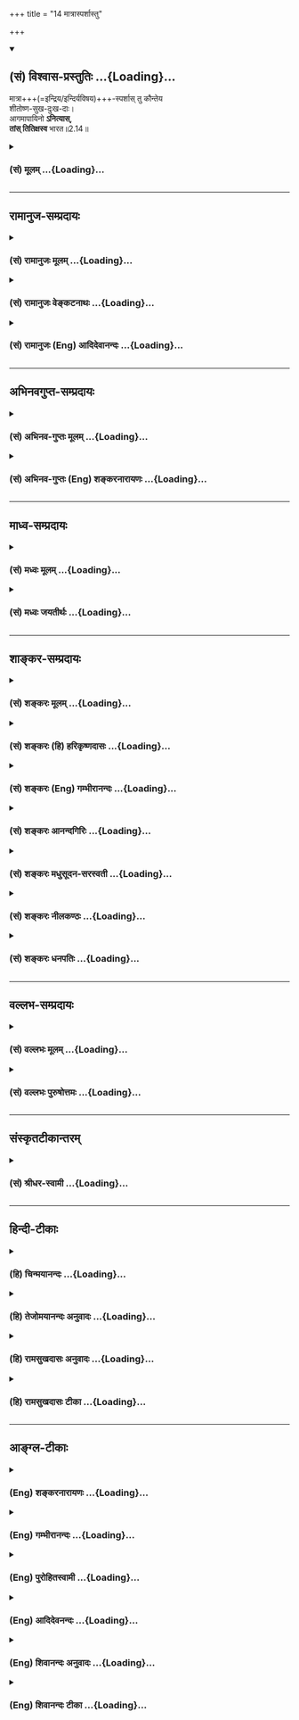 +++
title = "14 मात्रास्पर्शास्तु"

+++
<div class="js_include" newlevelforh1="2" title="(सं) विश्वास-प्रस्तुतिः" unfilled url="/mahAbhAratam/shlokashaH/06-bhIShma-parva/03-bhagavad-gItA-parva/saMskRtam/vishvAsa-prastutiH/02_sAnkhya-yogaH_sarva-/14_mAtrAsparshAstu.md">
<details open><summary><h2>(सं) विश्वास-प्रस्तुतिः ...{Loading}...</h2></summary>

मात्रा+++(=इन्द्रिय‌/इन्दिर्यविषय)+++-स्पर्शास् तु कौन्तेय  
शीतोष्ण-सुख-दुःख-दाः।  
आगमापायिनो **ऽनित्यास्**,  
**तांस् तितिक्षस्व** भारत॥2.14॥
</details>
</div>
<div class="js_include collapsed" newlevelforh1="3" title="(सं) मूलम्" unfilled url="/mahAbhAratam/shlokashaH/06-bhIShma-parva/03-bhagavad-gItA-parva/saMskRtam/mUlam/02_sAnkhya-yogaH_sarva-/14_mAtrAsparshAstu.md">
<details><summary><h3>(सं) मूलम् ...{Loading}...</h3></summary>

मात्रास्पर्शास्तु कौन्तेय शीतोष्णसुखदुःखदाः।  
आगमापायिनोऽनित्यास्तांस्तितिक्षस्व भारत।।2.14।।
</details>
</div>


_________________
## रामानुज-सम्प्रदायः
<div class="js_include collapsed" newlevelforh1="3" title="(सं) रामानुजः मूलम्" unfilled url="/mahAbhAratam/shlokashaH/06-bhIShma-parva/03-bhagavad-gItA-parva/saMskRtam/rAmAnujaH/mUlam/02_sAnkhya-yogaH_sarva-/14_mAtrAsparshAstu.md">
<details><summary><h3>(सं) रामानुजः मूलम् ...{Loading}...</h3></summary>

।।2.14।। शब्द-स्पर्श-रूप-रस-गन्धाः साश्रयाः तन्-मात्रा-कार्यत्वात् **मात्रा** इति उच्यन्ते। 

श्रोत्रादिभिः तेषां **स्पर्शाः** **शीतोष्ण**-मृदु-परुषादि-रूप--सुख-दुःख-दा भवन्ति। शीतोष्णशब्दः प्रदर्शनार्थः
**तान्** धैर्येण यावद्युद्धादिशास्त्रीयकर्मसमाप्ति **तितिक्षस्व।**
ते च **आगमापायि**त्वाद् धैर्यवतां क्षन्तुं योग्याः। **अनित्याः** च
एते बन्ध-हेतु-भूत-कर्म-नाशे सति **आगमापायित्वेन** अपि निवर्तन्ते इत्यर्थः।  
  

</details>
</div>
<div class="js_include collapsed" newlevelforh1="3" title="(सं) रामानुजः वेङ्कटनाथः" unfilled url="/mahAbhAratam/shlokashaH/06-bhIShma-parva/03-bhagavad-gItA-parva/saMskRtam/rAmAnujaH/venkaTanAthaH/02_sAnkhya-yogaH_sarva-/14_mAtrAsparshAstu.md">
<details><summary><h3>(सं) रामानुजः वेङ्कटनाथः ...{Loading}...</h3></summary>

  
  
।।2.14।। आत्मनित्यत्वप्रकरणपर्यवसाने
वक्तव्योऽप्ययमर्थस्तात्पर्यातिशयात्सहसोच्यत इत्याह इममर्थमनन्तरमिति।
आभिर्मीयन्ते शब्दादय इति श्रोत्रादीनीन्द्रियाणि मात्रा
इतिशङ्कराद्युक्ताप्रसिद्धयोजनाव्युदासाय मात्राशब्दार्थमाह
शब्देति। साश्रया इति। गुणविशिष्टद्रव्यस्य हि तन्मात्राकार्यत्वमिति
भावः। तन्मात्राकार्यत्वादिति। तन्मात्राणां मात्राशब्दवाच्यत्वे
तावन्नास्ति विवादः। शब्दमात्रा स्पर्शमात्रा इत्यादिप्रयोगाश्च सन्ति।
ततश्च तत्कार्यद्रव्यस्यापि तदेकद्रव्यत्वात्तच्छब्दगोचरत्वमुपपन्नमिति
भावः। कर्मव्युत्पत्तेरपि भावव्युत्पत्तेः प्रसिद्धिप्रकर्षं
विषयसम्बन्धस्यैव च साक्षात्सुखादिहेतुत्वं मत्वा स्पर्शस्य
प्रतिसम्बन्ध्यन्तरं निर्दिशन् समासार्थमप्याह श्रोत्रादिभिस्तेषां स्पर्शा
इति। शीतोष्णशब्दयोरुपलक्षणत्वं समासार्थं चाह शीतोष्णमृदुपरुषादिरूपेति।
एवं हेतुफलभावं विहाय शीतोष्णदाः सुखदुःखदाश्चेति योजनायां
पृथग्व्यपदेशवैयर्थ्यमिति भावः। सङ्ग्रामे
शीतोष्णयोरप्रसक्तत्वात्किमर्थमिदमुच्यत इत्यत्राह शीतोष्णशब्दः
प्रदर्शनार्थ इति। शस्त्रपातादेरिति शेषः। शीतोष्णादिकं तु तेषु तेषु
वर्णाश्रमधर्मेषु यथासम्भवं ग्राह्यम्। धीरम् इति वक्ष्यमाणम् 2।15धीरस्तत्र
2।13 इति पूर्वोक्तं चाकृष्याह तान् धैर्येणेति। यद्वाऽत्रैवकौन्तेय भारत
शब्दाभ्यां क्षत्ति्रयायामुत्पन्नस्य विशिष्टक्षत्ति्रयसान्तानिकस्य ते
धैर्यमेवोचितमिति सूचितम्। यथा तपश्चर्यायां यागादौ च
वातातपक्षुत्पिपासापश्वालम्भादयो यावत्तत्कर्मसमाप्ति क्षन्तव्याः
तथाऽत्रापि शस्त्रपातशत्रुवधादयः।
तस्मादवर्जनीयेन्द्रियार्थस्पर्शनिमित्तदुःखानां शोकेन
दुष्परिहरत्वान्निरर्थके शोके तितिक्षैव युक्तेति भावः। अत्र सुखांशस्य
क्षमा नाम उपेक्षया अनुत्सेकः। तत्रापि हेतुरागमापायित्वमेव।
अनित्यशब्दस्यापौनरुक्त्यायाह बन्धेति। अनित्यशब्दोऽत्र
प्रवाहनित्यतानिषेधकः। नित्याः इति पदच्छेदेन नित्यानुबन्धितया
तितिक्षितव्यत्वद्योतने तु मन्दम्। मुक्तौ तदभावाच्च प्रवाहतोऽपि नित्यत्वं
नास्तीति भावः।  
  
  
  

</details>
</div>
<div class="js_include collapsed" newlevelforh1="3" title="(सं) रामानुजः (Eng) आदिदेवानन्दः" unfilled url="/mahAbhAratam/shlokashaH/06-bhIShma-parva/03-bhagavad-gItA-parva/saMskRtam/rAmAnujaH/english/AdidevAnandaH/02_sAnkhya-yogaH_sarva-/14_mAtrAsparshAstu.md">
<details><summary><h3>(सं) रामानुजः (Eng) आदिदेवानन्दः ...{Loading}...</h3></summary>

2.14 As sound, touch, form, taste and smell with their bases, are the effects of subtle elements (Tanmatras), they are called Matras. The contact with these through the ear and other senses gives rise to feelings of pleasure and pain, in the form of heat and cold, softness and hardness. The words 'cold and heat' illustrate other sensations too.
Endure these with courage till you have discharged your duties as prescribed by the scriptures. The brave must endure them patiently, as they 'come and go'. They are transient. When the Karmas, which cause bondage, are destroyed, this 'coming and going' will end. The Lord now explains the purpose of this endurance:

</details>
</div>


_________________
## अभिनवगुप्त-सम्प्रदायः
<div class="js_include collapsed" newlevelforh1="3" title="(सं) अभिनव-गुप्तः मूलम्" unfilled url="/mahAbhAratam/shlokashaH/06-bhIShma-parva/03-bhagavad-gItA-parva/saMskRtam/abhinava-guptaH/mUlam/02_sAnkhya-yogaH_sarva-/14_mAtrAsparshAstu.md">
<details><summary><h3>(सं) अभिनव-गुप्तः मूलम् ...{Loading}...</h3></summary>

।।2.15।। मात्रेति। अधीरास्तु मात्राशब्दवाच्यैरर्थैर्ये +++(S वाच्यैरर्था ये)+++
कृताः स्पर्शा इन्द्रियद्वारेणात्मनः +++(K णात्मना)+++ सम्बन्धाः तत्कृता याः
शीतोष्णसुखदुःखाद्यवस्था अनित्याः तास्वपि शोचन्ति न त्वेवं धीरा इत्याह।
अथवा मात्राभिरिन्द्रियैरेषां स्पर्शा न तु साक्षात् परमात्मना +++(N
परमात्मनः)+++। आगमः उत्पत्तिः अपायः विनाशः एतद्युक्तांस्तितिक्षस्व (
एतद्युक्तम्) सहस्व।  

</details>
</div>
<div class="js_include collapsed" newlevelforh1="3" title="(सं) अभिनव-गुप्तः (Eng) शङ्करनारायणः" unfilled url="/mahAbhAratam/shlokashaH/06-bhIShma-parva/03-bhagavad-gItA-parva/saMskRtam/abhinava-guptaH/english/shankaranArAyaNaH/02_sAnkhya-yogaH_sarva-/14_mAtrAsparshAstu.md">
<details><summary><h3>(सं) अभिनव-गुप्तः (Eng) शङ्करनारायणः ...{Loading}...</h3></summary>

2.14 Matra etc. But the unwise lament even over those passing situations
of cold and heat, pleasure and pain that are created by those touches
i.e., the contacts of the sense-objects-referable with the term matra -
with the Soul through the door of the sense-organs; but the wise do not
do so. Thus says \[the Lord\]. Or, the passage may be interpreted as :
The touches (contacts) of these objects are with the matras, i.e., with
the sense-organs, and not directly with the Supreme Self, Coming :
birth. Going : destruction, Those situations that have these two you
must forbear i.e., put up with.

</details>
</div>


_________________
## माध्व-सम्प्रदायः
<div class="js_include collapsed" newlevelforh1="3" title="(सं) मध्वः मूलम्" unfilled url="/mahAbhAratam/shlokashaH/06-bhIShma-parva/03-bhagavad-gItA-parva/saMskRtam/madhvaH/mUlam/02_sAnkhya-yogaH_sarva-/14_mAtrAsparshAstu.md">
<details><summary><h3>(सं) मध्वः मूलम् ...{Loading}...</h3></summary>

।।2.14।। तथापि तद्दर्शनाभाविदना शोक इति चेत् न इत्याह मात्रास्पर्शा इति।
मीयन्त इति मात्रा विषयाः तेषां स्पर्शाः सम्बन्धाः त एव
शीतोष्णसुखदुःखदाः। देहे शीतोष्णादिसम्बन्धाद्धि शीतोष्णाद्यनुभव आत्मनः।
ततश्च सुखदुःखे।  
न ह्यात्मनः स्वतो दुःखादिः सम्भवति। कुतः आगमापायित्वात्। यद्यात्मनः
स्वतः स्युः सुप्तावपि स्युः। अतो यतो ते मात्रास्पर्शा जाग्रदादावेव सन्ति
नान्यदेति तदन्वव्यतिरेकित्वात्तन्निमित्ता एव नात्मनः स्वतः। आत्मनश्च
तैर्विषयविषयीभावादन्यः सम्बन्धो नास्ति।  
न चागमापायित्वेऽपि प्रवाहरूपेणाऽपि नित्यत्वमस्ति
सुप्तिप्रलयादावभावादित्याह अनित्या इति। अत आत्मनो देहाद्यात्प्रभ्रम एव
दुःखकारणम्। अतस्तद्विमुक्तस्य बन्धुमरणादौ दुःखं न भवति। अतोऽभिमानं
परित्यज्य तान् शीतोष्णादींस्तितिक्षस्व।  

</details>
</div>
<div class="js_include collapsed" newlevelforh1="3" title="(सं) मध्वः जयतीर्थः" unfilled url="/mahAbhAratam/shlokashaH/06-bhIShma-parva/03-bhagavad-gItA-parva/saMskRtam/madhvaH/jayatIrthaH/02_sAnkhya-yogaH_sarva-/14_mAtrAsparshAstu.md">
<details><summary><h3>(सं) मध्वः जयतीर्थः ...{Loading}...</h3></summary>

।।2.14।। प्रकारान्तरेण शोकं शङ्कते **तथापी**ति। यद्यपि बान्धवादीनां
हानिर्भविष्यतीति धिया न शोको युक्तः उक्तविधयात्महानेरभावात्। देहहानावपि
प्रतिनिधिलाभात्। तथापि तन्मरणे ममैव सुखहानिदुःखावाप्तिश्च भविष्यतीति
धिया मे शोकः समुत्पतितः। कथम् **तद्दर्शनाभावा**दिना। तदिति
बान्धवादिपरामर्शः। आदिपदेन विकृततद्दर्शनं च गृह्यते। प्रेमास्पदानां हि
दर्शनस्पर्शनालापादिकं सुखहेतुः। तेषु मृतेषु तद्दर्शनाद्यभावात्सुखहानिः।
तथा तेषां छेदभेदादिदर्शनेन दुःखावाप्तिश्चेति एतन्निषेधपूर्वकं
श्लोकमवतारयति **नेति**। मीयन्ते विषया यैरिति मात्रा इन्द्रियाणि इति
व्याख्यानमसत्। पुराणादौ मात्राशब्दस्य विषये रूढत्वादित्याशयवान्
व्याचष्टे **मीयन्त** इति। ननु गन्धरसरूपस्पर्शशब्दा विषयाः। अतो
भिन्नपदत्वे द्वन्द्वे वा स्पर्शानां विषयान्तर्गतानां
पुनरुक्तिर्व्यर्थेत्यत आह **तेषा**मिति विषयाणाम्। तथाप्यनुपपत्तिः।
विषयाणां स्पर्शाभावांदित्यत आह **सम्बन्धा** इति। एवं तर्हि किं
षष्ठीसमासपरिग्रहणेन भिन्नपदत्त्वादावपि दोषाभावादित्यतो वाक्यं योजयति
**त एवे**ति। तुशब्दार्थ एवेति। नहि विषयाणां सम्बन्धानां च
पृथगेतत्कार्यं सम्भवतीति भावः। ननु शीतोष्णशब्दौ विषयविशेषवचनौ तत्कथं
विषयसम्बन्धा विषयविशेषं दद्युः कथं च साक्षात्सुखदुःखे कश्च प्रतिसम्बन्धी
कस्मै ददतीत्यत आह **देहे** इति। देहशब्देनात्रेन्द्रियाणि लक्ष्यन्ते।
अनेन शीतोष्णशब्दौ सकलविषयोपलक्षकौ। विषयोक्त्या च तत्साक्षात्कारो
लक्ष्यते इति लक्षितलक्षणेयम्। अनुभवद्वारैव सुखदुःखादानम्। प्रतिसम्बन्धी
देहः। दानं च आत्मन इत्युक्तं भवति। एतेन लौकिकी प्रतीतिरर्जुनेन
शङ्किताऽनूद्यते। तत्तद्विषयाणां तैस्तैरिन्द्रियैर्ये ये
सन्निकर्षास्तैस्तस्तत्तद्विषयसाक्षात्कारा भवन्ति
तत्रेष्टविषयसाक्षात्कारात्सुखं भवति अनिष्टविषयसाक्षात्कारात् दुःखं
भवतीति।  
भवेदेवं ततः किं प्रकृतशङ्काया इत्यतस्तुशब्दात्परया काक्वा सिद्धमर्थमाह
**न ही**ति। **स्वत** इति। विषयेन्द्रियेनन्निकर्षमात्रेण।
**दुःखादि**रिति विषयसाक्षात्कारः सुखदुःखे च। अनेन मात्रास्पर्शा एव
केवलाः किं शीतोष्णसुखदुःखदाः नहि किन्नामाभिमानसहिताः इत्युक्तं भवति।
अभिमानो नामात्र विषयेषु शोभनत्वाध्यासनिमित्तस्नेहः।
अरित्वादिभ्रमनिमित्तो द्वेषश्च शरीरेन्द्रियान्तःकरणेषु
ममतातिशयहेतुकोऽविवेक इत्यादि। विषयेन्द्रियसन्निकर्षा एव ज्ञानस्य
सुखदुःखयोश्च कारणं कुतो न स्युः येनाभिमानोऽधिकः कारणसामग्र्यां निवेश्यत
इति शङ्कापूर्वकमुत्तरपादं व्याचष्टे **कुत** इति। ननु कथमिदं लभ्यते यत
इत्यध्याहारादिति ब्रूमः प्रयोजनान्तराभावाद्धेत्वर्थगर्भत्वेन वा। सविशेषणे
हि विधिनिषेधौ विशेषणमुपसङ्क्रामतः इति न्यायात्।
शीतोष्णसुखदुःखदत्वविशिष्टानां मात्रास्पर्शानामिदं विशेषणं
भवच्छीतोष्णसुखदुःखदत्वमुपसङ्क्रामति। मात्रास्पर्शानां
शीतोष्णसुखदुःखदत्वं यत्तस्यागमापायित्वादित्यर्थः। अनेन
कथमुक्तशङ्कापरिहार इत्यतोऽतिप्रसङ्गमुखेन व्याचष्टे **यदी**ति।
मात्रास्पर्शा यदि स्वतः स्वयमेवाभिमानमनपेक्ष्यात्मनः शीतोष्णसुखदुःखदाः
स्युः तर्हि **सुप्तावपि स्युः**। नहि कारणसामग्री कार्यं
व्यभिचरतीत्यर्थः। नच वाच्यं सुप्तौ विषयेन्द्रियसम्बन्धा एव न सन्तीति
स्पर्शत्वगिन्द्रियसम्बन्धस्यावर्जनीयत्वात्। अतएव शीतोष्णग्रहणं कृतम्।
एतेनेन्द्रियमनस्सन्निकर्षाभावोऽपि प्रत्युक्तः। न चात्मनः सन्निकर्षाभावः
मनसः कदाप्यात्मवियोगाभावस्य वक्ष्यमाणत्वात्। अतिप्रसङ्गस्य विपर्यये
पर्यवसानं वदन्साक्षादर्थं दर्शयति  **अत**  
  
इति। अतो **मात्रास्पर्शा** नात्मनः स्वतः स्वयमेव केवलाः
शीतोष्णसुखदुःखदा भवन्तीति सम्बन्धः। **अत** इत्युक्तस्य विवरणं
**यतस्तन्निमित्ता** एवेति। तदित्यभिमानपरामर्शः। तेन निमित्तेन सहिता एव
शीतोष्णसुखदुःखदा यत इत्यर्थः। तत्कुत इत्यत उक्तं **मात्रे**ति।
मात्रास्पर्शा जाग्रत्स्वप्नयोरभिमानवतोरेव ते तथाविधाः शीतोष्णसुखदुःखदाः
सन्तः सम्भवन्ति। नान्यदा अभिमानरहिते सुप्त्यादाविति मात्रास्पर्शानां
शीतोष्णसुखदुःखदत्वस्याभिमानान्वयव्यतिरेकानुविधायित्वादित्यर्थः। न
चाभिमानहीनेऽपि ज्ञानोत्पत्तिस्तृणादौ दृश्यते सत्यं
सुखदुःखहेतुभूतज्ञानमत्राधिकृतमित्यदोष इति। इतश्चाभिमान एवात्मन उपप्लव
इत्याह **आत्मनश्चे**ति। अत्र तैरिति ज्ञानसुखदुःखपरामर्शः। आत्मनो
ज्ञानादिभिः सम्बन्धो नास्ति तेषां मनोवृत्तित्वात्। तथा चान्यगतधर्माः
कथमन्यस्य विक्रियाहेतवो विनाभिमानात्। प्रसिद्धं च स्वाभिमतगृहदाहो
देवदत्तं दुःखीकरोतीति। ज्ञानादिभिरात्मनः सम्बन्धाभावे कथमुक्तं
शीतोष्णाद्यनुभव आत्मन इत्यादीत्यत उक्तम् **विषये**ति। मनोवृत्तिरूपाणि
ज्ञानादीनि विषयभूतानि। आत्मा च विषयी साक्षिचैतन्यस्य तद्विषयत्वात्।
एतमेव सम्बन्धमभिप्रेत्यात्मनो ज्ञानमित्यादिव्यवहारः। उपलक्षणं चैतत्।
ईश्वराधीनं स्वामित्वमपि ग्राह्यं तादात्म्यसमवायिनिरासे तात्पर्यात्।  
नन्वभिमानसहितानामेव मात्रास्पर्शानां ज्ञानादिहेतुत्वं न
केवलानामित्युपपादितमेतत् ततो नित्या इति व्यर्थमिति चेत् न
आगमापायित्वस्यैवानेन व्याख्यानात् व्याख्यानेऽपि किं प्रयोजनमित्यत आह
**नचे**ति। आगमापायिशब्दो द्वयोः प्रयुज्यते यत्प्रवाहरूपेण नित्यं
व्यक्तिरूपेणानित्यं यथा गङ्गोदकं तदेकमागमापायीत्युच्यते। यस्य तु
प्रवाहोऽपि छिद्यते यथा किंशुककुसुमानां तदपरमिति।
तत्रागमापायिशब्दादुभयप्रतीतौ आगमापायित्वेऽप्यागमापायिशब्दार्थोऽपि
यत्प्रवाहरूपेण नित्यत्वं तदत्र विवक्षितं **नास्ति** न भवति।
मात्रास्पर्शानां शीतोष्णसुखदुःखदत्वे सम्भवात् प्रकृतानुपयोगाच्च। किन्तु
द्वितीयमेव सुप्त्यादावभावेन सम्भवादुक्तरीत्या प्रकृतोपयोगाच्च
इत्येतदनित्या इत्यनेनाह भगवानित्यर्थः। प्रलयो मूर्छा।
आदिपदेनासम्प्रज्ञातसमाधेर्ग्रहणम्। नन्वनित्यपदमनेकार्थमेव सत्यम् तथापि
पुनः प्रयत्नाद्यालोचनादेतत्सिद्धिः। एतदपि विशेषणोपसङ्क्रान्तं विशेषणम्।
आगामिव्याख्यानमपेक्ष्य भाष्यकृताऽयमर्थः प्रागुपन्यस्त इति ज्ञेयम्।
उक्तमर्थं पिण्डीकृत्योपसंहरति **अत** इति। उक्तप्रकारेण देहादावात्मनो
ममैत इत्यादिभ्रम एव भ्रमसहिता एव मात्रास्पर्शा इत्यर्थः। ततः
किमित्यतश्चतुर्थपदं व्याख्यातुमुपोद्धातमाह **अत** इति। तद्विसुक्तस्य
भ्रमविमुक्तस्य बन्धुमरणादिदुःखं यत्प्राक् शङ्कितं न हि
सामग्रीकार्यमेकदेशेन भवतीति भावः। ततः किमित्यतश्चतुर्थपादं व्याख्यातिं
**अत** इति। तितिक्षस्व विफलीकुर्विति भावः। ननु तानिति मात्रास्पर्शानां
परामर्शो युक्तः तत्कथं शीतोष्णादीनित्युक्तम् मैवम्। शीतोष्णहेतूनां
मात्रास्पर्शानामेव तच्छब्देनोपलक्षणात्।  

</details>
</div>


_________________
## शाङ्कर-सम्प्रदायः
<div class="js_include collapsed" newlevelforh1="3" title="(सं) शङ्करः मूलम्" unfilled url="/mahAbhAratam/shlokashaH/06-bhIShma-parva/03-bhagavad-gItA-parva/saMskRtam/shankaraH/mUlam/02_sAnkhya-yogaH_sarva-/14_mAtrAsparshAstu.md">
<details><summary><h3>(सं) शङ्करः मूलम् ...{Loading}...</h3></summary>

।।2.14।।  
  
**मात्रा** आभिः मीयन्ते शब्दादय इति श्रोत्रादीनि इन्द्रियाणि।
मात्राणां **स्पर्शाः** शब्दादिभिः संयोगाः। ते **शीतोष्णसुखदुःखदाः**
शीतम् उष्णं सुखं दुःखं च प्रयच्छन्तीति। अथवा स्पृश्यन्त इति स्पर्शाः
विषयाः शब्दादयः। मात्राश्च स्पर्शाश्च शीतोष्णसुखदुःखदाः। शीतं कदाचित्
सुखं कदाचित् दुःखम्। तथा उष्णमपि अनियतस्वरूपम्। सुखदुःखे पुनः नियतरूपे
यतो न व्यभिचरतः। अतः ताभ्यां पृथक् शीतोष्णयोः ग्रहणम्। यस्मात् ते
मात्रास्पर्शादयः **आगमापायिनः** आगमापायशीलाः तस्मात् **अनित्याः**।
अतः **तान्** शीतोष्णादीन् तितिक्षस्व प्रसहस्व। तेषु हर्षं विषादं वा मा
कार्षीः इत्यर्थः।।  
शीतोष्णादीन् सहतः किं स्यादिति श्रृणु  
  

</details>
</div>
<div class="js_include collapsed" newlevelforh1="3" title="(सं) शङ्करः (हि) हरिकृष्णदासः" unfilled url="/mahAbhAratam/shlokashaH/06-bhIShma-parva/03-bhagavad-gItA-parva/saMskRtam/shankaraH/hindI/harikRShNadAsaH/02_sAnkhya-yogaH_sarva-/14_mAtrAsparshAstu.md">
<details><summary><h3>(सं) शङ्करः (हि) हरिकृष्णदासः ...{Loading}...</h3></summary>

।।2.14।। यद्यपि आत्मा नित्य है ऐसे जाननेवाले ज्ञानीको आत्मविनाशनिमित्तक
मोह होना तो सम्भव नहीं तथापि शीतउष्ण और सुखदुःखप्राप्तिजनित लौकिक मोह
तथा सुखवियोगजनित और दुःखसंयोगजनित शोक भी होता हुआ देखा जाता है ऐसे
अर्जुनके वचनोंकी आशंका करके भगवान् कहते हैं  
  
मात्रा अर्थात् शब्दादि विषयोंको जिनसे जाना जाय ऐसी श्रोत्रादि इन्द्रियाँ
और इन्द्रियोंके स्पर्श अर्थात् शब्दादि विषयोंके साथ उनके संयोग वे सब
शीतउष्ण और सुखदुःख देने वाले हैं अर्थात् शीतउष्ण और सुखदुःख देते हैं।  
अथवा जिनका स्पर्श किया जाता है वे स्पर्श अर्थात् शब्दादि विषय ( इस
व्युत्पत्तिके अनुसार यह अर्थ होगा कि ) मात्रा और स्पर्श यानी श्रोत्रादि
इन्द्रियाँ और शब्दादि विषय ( ये सब ) शीतउष्ण और सुखदुःख देनेवाले हैं।  
शीत कभी सुखरूप होता है कभी दुःखरूप इसी तरह उष्ण भी अनिश्चितरूप है परंतु
सुख और दुःख निश्चितरूप हैं क्योंकि उनमें व्यभिचार ( फेरफार ) नहीं होता।
इसलिये सुखदुःखसे अलग शीत और उष्णका ग्रहण किया गया है।  
जिससे कि वे मात्रास्पर्शादि ( इन्द्रियाँ उनके विषय और उनके संयोग )
उत्पत्तिविनाशशील हैं इससे अनित्य हैं अतः उन शीतोष्णादिको तू सहन कर
अर्थात् उनमें हर्ष और विषाद मत कर।  

</details>
</div>
<div class="js_include collapsed" newlevelforh1="3" title="(सं) शङ्करः (Eng) गम्भीरानन्दः" unfilled url="/mahAbhAratam/shlokashaH/06-bhIShma-parva/03-bhagavad-gItA-parva/saMskRtam/shankaraH/english/gambhIrAnandaH/02_sAnkhya-yogaH_sarva-/14_mAtrAsparshAstu.md">
<details><summary><h3>(सं) शङ्करः (Eng) गम्भीरानन्दः ...{Loading}...</h3></summary>

2.14 'In the case of a man who knows that the Self is eternal, although
there is no possibility of delusion concerning the destruction of the
Self, still delusion, as of ordinary people, caused by the experience of
cold, heat, happiness and sorrow is noticed in him. Delusion arises from
being deprived of happiness, and sorrow arises from contact with pain
etc.' apprehending this kind of a talk from Arjuna, the Lord said, 'But
the contacts of the organs,' etc. Matra-sparsah, the contacts of the
organs with objects; are sita-usna-sukha-duhkha-dah, producers of cold,
heat, happiness and sorrow. Matrah means those by which are marked off
(measured up) sounds etc., i.e. the organs of hearing etc. The sparsah,
contacts, of the organs with sound etc. are matra-sparsah. Or, sparsah
means those which are contacted, i.e. objects, viz sound etc.
Matra-sparsah, the organs and objects, are the producers of cold, heat,
happiness and sorrow. Cold sometimes produces pleasure, and sometimes
pain. Similarly the nature of heat, too, is unpredictable. On the other
hand, happiness and sorrow have definite natures since they do not
change. Hence they are mentioned separately from cold and heat. Since
they, the organs, the contacts, etc., agamapayinah, have a beginning and
an end, are by nature subject to origination and destruction; therefore,
they are anityah, transient. Hence, titiksasva, bear; tan, them cold,
heart, etc., i.e. do not be happy or sorry with regard to them.

</details>
</div>
<div class="js_include collapsed" newlevelforh1="3" title="(सं) शङ्करः आनन्दगिरिः" unfilled url="/mahAbhAratam/shlokashaH/06-bhIShma-parva/03-bhagavad-gItA-parva/saMskRtam/shankaraH/AnandagiriH/02_sAnkhya-yogaH_sarva-/14_mAtrAsparshAstu.md">
<details><summary><h3>(सं) शङ्करः आनन्दगिरिः ...{Loading}...</h3></summary>

।।2.14।। आत्मनः श्रुत्यादिप्रमिते नित्यत्वे
तदुत्पत्तिविनाशप्रयुक्तशोकमोहाभावेऽपि प्रकारान्तरेण शोकमोहौ
स्यातामित्याशङ्कामनूद्योत्तरत्वेन श्लोकमवतारयति **यद्यपीत्यादिना।**
शीतोष्णयोस्ताभ्यां सुखदुःखयोश्च  
  
प्राप्तिं निमित्तीकृत्य यो मोहादिर्दृश्यते तस्यान्वयव्यतिरेकाभ्यां
दृश्यमानत्वमाश्रित्य लौकिकविशेषणम्। अशोच्यानित्यत्र यो विद्याधिकारी
सूचितस्तस्यतितिक्षुः समाहितो भूत्वा इति श्रुतेस्तितिक्षुत्वं
विशेषणमिहोपदिश्यते। व्याख्येयं पदमुपादाय करणव्युत्पत्त्या
तस्येन्द्रियविषयत्वं दर्शयति **मात्रा इत्यादिना।** षष्ठीसमासं दर्शयन्
भावव्युत्पत्त्या स्पर्शशब्दार्थमाह **मात्राणामिति।**
तेषामर्थक्रियामादर्शयति **ते शीतेति।** संप्रति शब्दद्वयस्य
कर्मव्युत्पत्त्या शब्दादिविषयपरत्वमुपेत्य समासान्तरं दर्शयन् विषयाणां
कार्यं कथयति **अथवेति।** ननु शीतोष्णप्रदत्वे सुखदुःखप्रदत्वस्य
सिद्धत्वात्किमिति शीतोष्णयोः सुखदुःखाभ्यां पृथक्ग्रहणमिति तत्राह
**शीतमिति।** विषयेभ्यस्तु पृथक्कथनं तदन्तर्भूतयोरेव तयोः
सुखदुःखहेत्वोरानुकूल्यप्रातिकूल्ययोरुपलक्षणार्थम्। अध्यात्मं हि
शीतमुष्णं वा आनुकूल्यं प्रातिकूल्यं वा संपाद्य बाह्या विषयाः सुखादि
जनयन्ति। ननु विषयेन्द्रियसंयोगस्यात्मनि सदा
सत्त्वात्तत्प्रयुक्तशीतादेरपि तथात्वात्तन्निमित्तौ हर्षविषादौ
तस्मिन्नापन्नावित्याशङ्क्योत्तरार्धं व्याचष्टे **यस्मादित्यादिना।**
अत्र च कौन्तेय भारतेति संबोधनाभ्यामुभयकुलशुद्धस्यैव
विद्याधिकारित्वमित्येतदेव द्योत्यते।  

</details>
</div>
<div class="js_include collapsed" newlevelforh1="3" title="(सं) शङ्करः मधुसूदन-सरस्वती" unfilled url="/mahAbhAratam/shlokashaH/06-bhIShma-parva/03-bhagavad-gItA-parva/saMskRtam/shankaraH/madhusUdana-sarasvatI/02_sAnkhya-yogaH_sarva-/14_mAtrAsparshAstu.md">
<details><summary><h3>(सं) शङ्करः मधुसूदन-सरस्वती ...{Loading}...</h3></summary>

।।2.14।। नन्वात्मनो नित्यत्वे विभुत्वे च न विवदामः प्रतिदेहमेकत्वं तु न
सहामहे। तथाहि  
  
बुद्धिसुखदुःखेच्छाद्वेषप्रयत्नधर्माधर्मभावनाख्यनवविशेषगुणवन्तः प्रतिदेहं
भिन्नाः एवं नित्या विभवश्चात्मानः इति वैशेषिका मन्यन्ते। इममेवच पक्षं
तार्किकमीमांसकादयोऽपि प्रतिपन्नाः। साङ्ख्यास्तु विप्रतिपद्यमाना
अप्यात्मनो गुणवत्त्वे प्रतिदेहं भेदे न विप्रतिपद्यन्ते। अन्यथा
सुखदुःखादिसंकरप्रसङ्गात्। तथाच भीष्मादिभिन्नस्य मम नित्यत्वे विभुत्वेऽपि
सुखदुःखादियोगित्वाद्भीष्मादिबन्धुदेहविच्छेदे सुखवियोगो दुःखसंयोगश्च
स्यादिति कथं शोकमोहौ नानुचितावित्यर्जुनाभिप्रायमाशङ्क्य
लिङ्गशरीरविवेकायाह मीयन्ते आभिर्विषया इति मात्रा इन्द्रियाणि तासां
स्पर्शा विषयैः संबन्धास्तत्तद्विषयाकारान्तःकरणपरिणामा वा ते आगमापायिन
उत्पत्तिविनाशवतोऽन्तःकरणस्यैव शीतोष्णादिद्वारा  
  
सुखदुःखदाः नतु नित्यस्य विभोरात्मनः। तस्य
निर्गुणात्वान्निर्विकारत्वाच्च। नहि नित्यस्यानित्यधर्माश्रयत्वं संभवति
धर्मधर्मिणोरभेदात्संबन्धान्तरानुपपत्तेः। साक्ष्यस्य
साक्षिधर्मत्वानुपपत्तेश्च। तदुक्तम् नर्ते स्याद्विक्रियां दुःखी साक्षिता
का विकारिणः। धीविक्रियासहस्राणां साक्ष्यतोऽहमविक्रियः।। इति। तथाच
सुखदुःखाद्याश्रयीभूतान्तःकरणभेदादेव सर्वव्यवस्थोपपत्तेर्न निर्विकारस्य
सर्वभासकस्यात्मनो भेदे मानमस्ति सद्रूपेण स्फुरणरूपेण च सर्वत्रानुगमात्।
अन्तःकरणस्य तावत्सुखदुःखादौ जनकत्वमुभयवादिसिद्धम्। तत्र
समवायिकारणत्वस्यैवाभ्यर्हितत्वात्तदेव कल्पयितुमुचितं नतु
समवायिकारणान्तरानुपस्थितौ निमित्तत्वमात्रम्। तथाचकामः संकल्पः
इत्यादिश्रुतिःएतत्सर्वं मन एव इति
कामादिसर्वविकारोपादानत्वमभेदनिर्देशान्मनस आह। आत्मनश्च
स्वप्रकाशज्ञानानन्दरूपत्वस्य श्रुतिभिर्बोधनान्न कामाद्याश्रयत्वम् अतो
वैशेषिकादयो भ्रान्त्यैवात्मनो विकारित्वं भेदं चाङ्गीकृतवन्त इत्यर्थः।
अन्तःकरणस्यागमापायित्वात् दृश्यत्वाच्च नित्यदृग्रूपात्त्वत्तो भिन्नस्य
सुखादिजनका ये मात्रास्पर्शास्तेऽप्यनित्या अनियतरूपाः एकदा सुखजनकस्यैव
शीतोष्णादेरन्यदा दुःखजनकत्वदर्शनात्। एवं कदचिद्दुःखजनकस्याप्यन्यदा
सुखजनकत्वदर्शनात्।
शीतोष्णग्रहणमाध्यात्मिकाधिभौतिकाधिदैविकसुखदुःखोपलक्षणार्थम्। शीतमुष्णं च
कदाचित्सुखं कदाचिद्दुःखं सुखदुःखे तु न कदापि विपर्ययेते इति
पृथङ्निर्देशः। तथा चात्यन्तास्थिरान् त्वद्भिन्नस्य विकारिणः
सुखदुःखादिप्रदान्भीष्मादिसंयोगवियोगरूपान्मात्रास्पर्शांस्त्वं तितिक्षस्व
नैते मम किंचित्करा इति विवेकेनोपेक्षस्व। दुःखितादात्माध्यासेनात्मानं
दुःखिनं मा ज्ञासीरित्यर्थः। कौन्तेय भारतेति संबोधनद्वयेनोभयकुलविशुद्धस्य
तवाज्ञानमनुचितमिति सूचयति।  

</details>
</div>
<div class="js_include collapsed" newlevelforh1="3" title="(सं) शङ्करः नीलकण्ठः" unfilled url="/mahAbhAratam/shlokashaH/06-bhIShma-parva/03-bhagavad-gItA-parva/saMskRtam/shankaraH/nIlakaNThaH/02_sAnkhya-yogaH_sarva-/14_mAtrAsparshAstu.md">
<details><summary><h3>(सं) शङ्करः नीलकण्ठः ...{Loading}...</h3></summary>

।।2.14।। ननु आत्मनो लिङ्गशरीरादन्यत्वेऽप्यहं
दुःखीत्याद्यनुभवाद्दुःखादिधर्माश्रयत्वं दुर्वारम्। ततश्च
भीष्मादिबन्धुवर्गनाशे सति दुःखसंबन्धो भवत्येवेत्याशङ्क्याह
**मात्रास्पर्शा इति।** मीयन्ते विषया आभिस्ता मात्रा इन्द्रियवृत्तयः।
यद्वा दश प्रज्ञामात्राः वागादयः दश भूतमात्राः नामादयः कौषीतकिप्रसिद्धा
इन्द्रियविषयरूपा ग्राह्याः। तासां स्पर्शाः परस्परं विषयविषयिभावेन
संबन्धा इति व्याख्येयम्। यद्वा मात्रा प्रमात्रा सह स्पर्शाः
विषयेन्द्रियसंबन्धाः। स्पर्शशब्दस्य तद्वाचित्वंस्पर्शान्कृत्वा
बहिर्बाह्यान् इत्यत्र दृष्टम्। तत्र स्पर्शपदेन तद्वतोर्विषयेन्द्रिययोरपि
लाभः। तेन प्रमातुः प्रमाणद्वारा प्रमेयेण सह संबन्धाः सर्वे
शीतोष्णादिवदागमापायिन उत्पत्तिविनाशशीला अतएवानित्याश्च तद्वदेव
सुखदुःखदाश्च। अतस्तान् तितिक्षस्व सहस्व। हे कौन्तेय
भारतेत्युत्तमवंश्यत्वेन धीरत्वमस्य सूचयति। प्रमातृत्वादिरनर्थो हि
सुप्तिसमाधिग्रहावेशादिष्वभावाज्जाग्रत्स्वप्नादौ भावाच्च कादाचित्कतया
आत्मनि प्रतीयमानोऽपि रज्जूरगादिवन्मिथ्याभूतः सन्न तद्धर्मत्वं भजते।
यद्धि यत्राभेदेन कदाचिद्भाति तत्तत्राध्यस्तं रज्ज्वामिव सर्पः।
प्रमात्रादिश्च प्रतीचि प्रत्यगभेदेन कदाचिद्भाति अतो मिथ्येति निश्चितम्।
तेन प्रतीचि प्रमातृसंबन्ध एव नास्ति।
सत्यमिथ्यावस्तुनोर्वास्तवसंबन्धायोगात्। प्रमातृधर्माणां दुःखादीनां तु
प्रतीचि संबन्धो दूरापेत एव। कथं तर्ह्यात्मनि दुःखित्वप्रत्ययः।
तत्तदुपाधितादात्म्याध्यासादिति ब्रूमः। अतएव जाग्रति दृष्टं दुःखं स्वप्ने
नानुवर्तते स्वप्नदृष्टं वा जाग्रति न दृश्यते। तथा च श्रुतिःस यत्तत्र
पश्यति पुण्यं च पापं चानन्वागतस्तेन भवत्यसङ्गो ह्ययं पुरुषः इति। कामः
संकल्पो विचिकित्सा इत्यादिश्रुतिरेतत्सर्वं मन एवेति
अभेदनिर्देशात्मकामादिसर्वविकारोपादानत्वं मनस एवाह। तस्मात्स्वप्न
इवात्मनि दुःखित्वप्रतीतिर्भ्रान्तिरेवेतीष्टवियोगजनितां तां तितिक्षस्वेति
भावः।  

</details>
</div>
<div class="js_include collapsed" newlevelforh1="3" title="(सं) शङ्करः धनपतिः" unfilled url="/mahAbhAratam/shlokashaH/06-bhIShma-parva/03-bhagavad-gItA-parva/saMskRtam/shankaraH/dhanapatiH/02_sAnkhya-yogaH_sarva-/14_mAtrAsparshAstu.md">
<details><summary><h3>(सं) शङ्करः धनपतिः ...{Loading}...</h3></summary>

।।2.14।। नन्वात्मनो नित्यत्वात्तन्नाशनिमित्तशोकमोहाभावेऽपि
सुखवियोगदुःखसंयोगशीतादिप्राप्तिनिमित्तौ तौ दुर्वारावितिचेत्तत्राह
**मात्रास्पर्शा इति।** भीयन्ते आभिर्विषया इति मात्राः इन्द्रियाणि तेषां
विषयैः स्पर्शाः संयोगाः। यद्वा स्पृश्यन्त इति स्पर्शा विषयाः मात्राश्च
स्पर्शाश्च ते शीतोष्णसुखदुःखदाः। त्वगिन्द्रियतद्विषयसंबन्धस्य
तयोर्वाऽनियतसुखदुःखशीतोष्णदातृत्वमप्यस्तीत्यभिप्रेत्य नियतरुपाभ्यां
सुखदुःखाभ्यां अनियतसुखदुःखप्रदयोः शीतोष्णयो पृथग्ग्रहणम्। यत
उत्पत्तिविनाशशीला अतएवानित्याः। अतएव तान् सहस्व। तेषु हर्षं विषादं च मा
कार्षीत्यर्थः। स्त्रीस्वभाववतः सुखादिदानेतान्
भरतादिपुरुषधौरेयस्वभावमाश्रित्य सोढुं योग्योऽसीति संबोधनाशयः। अत्र
संबोधनद्वयेनोभयकुलशुद्धस्यैव विद्याधिकारित्वं सूचयतीत्येके।
उत्तमवंश्यत्वेन धीरत्वमस्येत्यन्ये। उभयकुलविशुद्धस्य
तवात्माज्ञानमनुचितमिति केचित्। अय पक्ष उभयकुलशुद्धिमात्रादेवात्मज्ञानं
यदि स्यात्तर्हि सभ्यक्। अथवा प्रथमपक्षानुरोधेन व्याख्येयः।
भाष्यकृद्भिस्तु सुगमत्वात्संबोधनाभिप्रायवर्णनं न सर्वत्र क्रियत इति
बोध्यम्।  

</details>
</div>


_________________
## वल्लभ-सम्प्रदायः
<div class="js_include collapsed" newlevelforh1="3" title="(सं) वल्लभः मूलम्" unfilled url="/mahAbhAratam/shlokashaH/06-bhIShma-parva/03-bhagavad-gItA-parva/saMskRtam/vallabhaH/mUlam/02_sAnkhya-yogaH_sarva-/14_mAtrAsparshAstu.md">
<details><summary><h3>(सं) वल्लभः मूलम् ...{Loading}...</h3></summary>

।।2.14।। ननु धैर्यमेव तन्नायाति यतो न मूढः स्यामिति
चेत्तत्प्राप्त्युपायमाह मात्रास्पर्शा इति। मात्रा रूपादयस्तासां स्पर्शा
इन्द्रियाख्याः इन्द्रियैर्वा स्पर्शाः योगाः शीतादिद्वन्द्वाः ते  
  
चागमापायिनोऽनित्यास्तान्विशिष्टानेव सहस्व। सर्वसहनं हि साङ्ख्ये योगे
चावश्यकं ततो धीरस्य न मोहः।  

</details>
</div>
<div class="js_include collapsed" newlevelforh1="3" title="(सं) वल्लभः पुरुषोत्तमः" unfilled url="/mahAbhAratam/shlokashaH/06-bhIShma-parva/03-bhagavad-gItA-parva/saMskRtam/vallabhaH/puruShottamaH/02_sAnkhya-yogaH_sarva-/14_mAtrAsparshAstu.md">
<details><summary><h3>(सं) वल्लभः पुरुषोत्तमः ...{Loading}...</h3></summary>

  
  
।।2.14।। नन्वग्रे देहाप्तिरपि भविष्यति परं किञ्चित्कालं भवति ()
भोगदुःखासहिष्णुत्वाच्छोचामीति चेत्तत्राह मात्रास्पर्शा इति। हे कौन्तेय
परमस्निग्ध मात्रास्पर्शा इन्द्रियवृत्तिविषयसम्बन्धाः शीतोष्णसुखदुःखदा  
  
भवन्ति। अत्रायमर्थः इन्द्रियवृत्तिस्पृष्टा जलातपादयो शीतोष्णदा भवन्ति।
तथा मित्रसंयोगविप्रयोगादयश्च सुखदुःखदा भवन्ति। संयोगे स्वस्य सुखं भवति
विप्रयोगे च दुःखम् तत्रस्थसुखदुःखादिकं न विचारणीयम्। किन्तु
मित्रसुखविचारेण स्वस्य तत्सहनमेवोत्तममुचितं यतस्ते न स्थिरा इत्याह
आगमापायिन इति। आगमापायिन आगच्छन्त्यपयान्ति च अत एव अनित्याः अतस्तान्
तितिक्षस्व सहस्व। भारत इति सम्बोधनात्तवैतदुचितमिति ज्ञापितम्।  
  
  
  

</details>
</div>


_________________
## संस्कृतटीकान्तरम्
<div class="js_include collapsed" newlevelforh1="3" title="(सं) श्रीधर-स्वामी" unfilled url="/mahAbhAratam/shlokashaH/06-bhIShma-parva/03-bhagavad-gItA-parva/saMskRtam/shrIdhara-svAmI/02_sAnkhya-yogaH_sarva-/14_mAtrAsparshAstu.md">
<details><summary><h3>(सं) श्रीधर-स्वामी ...{Loading}...</h3></summary>

।।2.14।। ननु गतानागतानहं न शोचामि किंतु दद्वियोगादिदुःखभाजमात्मानमेवेति
चेत्तत्राह **मात्रास्पर्शा इति।** मीयन्ते ज्ञायन्ते विषया आभिरिति
मात्रा इन्द्रियवृत्तयः तासां स्पर्शाः विषयैः संबन्धाः ते शीतोष्णादिप्रदा
भवन्ति ते त्वागमापायित्वादनित्या अस्थिराः अतस्तांस्तितिक्षस्व सहस्व। यथा
जलातपादिसंपर्कास्तत्तत्कालकृताः स्वभावतः शीतोष्णादि प्रयच्छन्ति
एवमिष्टसंयोगवियोगा अपि सुखदुःखादि प्रयच्छन्ति तेषां चास्थिरत्वात्सहनं तव
धीरस्योचितं नतु तन्निमित्तहर्षविषादपारवश्यमित्यर्थः।  

</details>
</div>


_________________
## हिन्दी-टीकाः
<div class="js_include collapsed" newlevelforh1="3" title="(हि) चिन्मयानन्दः" unfilled url="/mahAbhAratam/shlokashaH/06-bhIShma-parva/03-bhagavad-gItA-parva/hindI/chinmayAnandaH/02_sAnkhya-yogaH_sarva-/14_mAtrAsparshAstu.md">
<details><summary><h3>(हि) चिन्मयानन्दः ...{Loading}...</h3></summary>

।।2.14।। विषय ग्रहण की वेदान्त की प्रक्रिया के अनुसार बाह्य वस्तुओं का
ज्ञान इन्द्रियों के द्वारा होता है। इन्द्रियाँ तो केवल उपकरण हैं जिनके
द्वारा जीव विषय ग्रहण करता है उनको जानता है। जीव के बिना केवल इन्द्रियाँ
विषयों का ज्ञान नहीं करा सकतीं।  
यह तो सर्वविदित है कि एक ही वस्तु दो भिन्न व्यक्तियों को भिन्न प्रकार का
अनुभव दे सकती है। एक ही वस्तु के द्वारा जो दो भिन्न अनुभव होते हैं उसका
कारण उन दो व्यक्तियों की मानसिक संरचना का अन्तर है।  
यह भी देखा गया है कि व्यक्ति को एक समय जो वस्तु अत्यन्त प्रिय थी वही
जीवन की दूसरी अवस्था में अप्रिय हो जाती है क्योंकि जैसेजैसे समय व्यतीत
होता जाता है उसके मन में भी परिवर्तन होता जाता है। संक्षेप में यह स्पष्ट
है कि जब हमारा इन्द्रियों के द्वारा बाह्य विषयों के साथ सम्पर्क होता है
तभी किसी प्रकार का अनुभव भी संभव है।  
जो पुरुष यह समझ लेता है कि जगत् की वस्तुयें नित्य परिवर्तनशील हैं
उत्पन्न और नष्ट होती रहती हैं वह पुरुष इन वस्तुओं के कारण स्वयं को कभी
विचलित नहीं होने देगा। काल के प्रवाह में भविष्य की घटनायें वर्तमान का
रूप लेती हैं और हमें विभिन्न अनुभवों को प्रदान करके निरन्तर भूतकाल में
समाविष्ट हो जाती हैं। जगत् की कोई भी वस्तु एक क्षण के लिये भी विकृत हुये
बिना नहीं रह सकती । यहाँ परिवर्तन ही एक अपरिवर्तनशील नियम है।  
इस नियम को समझ कर आदि और अन्त से युक्त वस्तुओं के होने या नहीं होने से
बुद्धिमान पुरुष को शोक का कोई कारण नहीं रह जाता। शीत और उष्ण सफलता और
असफलता सुख और दुख कोई भी नित्य नहीं हैं। जब वस्तुस्थिति ऐसी है तो
प्रत्येक परिवर्तित परिस्थिति के कारण क्षुब्ध या चिन्तित होना अज्ञान का
ही लक्षण है। जीवन में आने वाले कष्टों को चिन्तित हुये बिना शान्तिपूर्वक
सहन करना चाहिये। सभी प्रकार की अनुकूल और प्रतिकूल परिस्थितियों में
विवेकी पुरुष इस तथ्य को सदा ध्यान में रखता है कि यह भी बीत जायेगा।  
जगत् की वस्तुयें परिच्छिन्न हैं क्योंकि उनका आदि है और अन्त है। भगवान्
कहते हैं कि ये वस्तुयें स्वभाव से ही अनित्य हैं। अनित्य शब्द से तात्पर्य
यह है कि एक ही वस्तु किसी एक व्यक्ति के लिये ही कभी सुखदायक तो कभी
दुखदायक हो सकती है।  
शीतउष्ण आदि को समान भाव से सहने वाले व्यक्ति को क्या लाभ मिलेगा सुनिये  

</details>
</div>
<div class="js_include collapsed" newlevelforh1="3" title="(हि) तेजोमयानन्दः अनुवादः" unfilled url="/mahAbhAratam/shlokashaH/06-bhIShma-parva/03-bhagavad-gItA-parva/hindI/tejomayAnandaH/anuvAdaH/02_sAnkhya-yogaH_sarva-/14_mAtrAsparshAstu.md">
<details><summary><h3>(हि) तेजोमयानन्दः अनुवादः ...{Loading}...</h3></summary>

।।2.14।। हे कुन्तीपुत्र ! शीत और उष्ण और सुख दुख को देने वाले इन्द्रिय
और विषयों के संयोग का प्रारम्भ और अन्त होता है; वे अनित्य हैं, इसलिए,
हे भारत ! उनको तुम सहन करो।।

</details>
</div>
<div class="js_include collapsed" newlevelforh1="3" title="(हि) रामसुखदासः अनुवादः" unfilled url="/mahAbhAratam/shlokashaH/06-bhIShma-parva/03-bhagavad-gItA-parva/hindI/rAmasukhadAsaH/anuvAdaH/02_sAnkhya-yogaH_sarva-/14_mAtrAsparshAstu.md">
<details><summary><h3>(हि) रामसुखदासः अनुवादः ...{Loading}...</h3></summary>

।।2.14।। हे कुन्तीनन्दन! इन्द्रियोंके जो विषय (जड पदार्थ) हैं, वो तो शीत
(अनुकूलता) और उष्ण (प्रतिकूलता) - के द्वारा सुख और दुःख देनेवाले हैं तथा
आने-जानेवाले और अनित्य हैं। हे भरतवंशोद्भव अर्जुन! उनको तुम सहन करो।

</details>
</div>
<div class="js_include collapsed" newlevelforh1="3" title="(हि) रामसुखदासः टीका" unfilled url="/mahAbhAratam/shlokashaH/06-bhIShma-parva/03-bhagavad-gItA-parva/hindI/rAmasukhadAsaH/TIkA/02_sAnkhya-yogaH_sarva-/14_mAtrAsparshAstu.md">
<details><summary><h3>(हि) रामसुखदासः टीका ...{Loading}...</h3></summary>

2.14।।***व्याख्या--***\[यहाँ एक शंका होती है कि इन चौदहवें-पंद्रहवें
श्लोकोंसे पहले (11 से 13) और आगे (16 से 30 तक) देही और देह--इन दोनोंका
ही प्रकरण है। फिर बीचमें 'मात्रास्पर्श' के ये दो श्लोक (प्रकरणसे अलग)
कैसे आये; इसका समाधान यह है कि जैसे बारहवें श्लोकमें भगवान्ने सम्पूर्ण
जीवोंके नित्य-स्वरूपको बतानेके लिये 'किसी कालमें मैं नहीं था; ऐसी बात
नहीं है'--ऐसा कहकर अपनेको उन्हींकी पंक्तिमें रख दिया, ऐसे ही शरीर आदि
मात्र प्राकृत पदार्थोंको अनित्य, विनाशी, परिवर्तनशील बतानेके लिये
भगवान्ने यहाँ 'मात्रास्पर्श' की बात कही है। \]  
**'तु'--**नित्य-त्तत्त्वसे देहादि अनित्य वस्तुओंको अलग बतानेके लिये
यहाँ **'तु'**पद आया है।  
**'मात्रास्पर्शाः'--**जिनसे माप-तौल होता है अर्थात् जिनसे ज्ञान होता
है, उन (ज्ञानके साधन) इन्द्रियों और अन्तःकरणका नाम **मात्रा' है।
मात्रासे अर्थात् इन्द्रियों और अन्तःकरणसे जिनका संयोग होता है, उनका नाम
**'स्पर्श'** है। अतः इन्द्रियों और अन्तःकरणसे जिनका ज्ञान होता है, ऐसे
सृष्टिके मात्र पदार्थ **'मात्रास्पर्शाः'** हैं।  
यहाँ **'मात्रास्पर्शाः'** पदसे केवल पदार्थ ही क्यों लिये जायँ,
पदार्थोंका सम्बन्ध क्यों न लिया जाय; अगर हम यहाँ  
  
**'मात्रास्पर्शाः'** पदसे केवल पदार्थोंका सम्बन्ध ही लें, तो उस
सम्बन्धको **'आगमापायिनः'** (आने-जानेवाला) नहीं कह सकते; क्योंकि
सम्बन्धकी स्वीकृति केवल अन्तःकरणमें न होकर स्वयंमें (अहम्में) होती है।
स्वयं नित्य है, इसलिये उसमें जो स्वीकृति हो जाती है, वह भी नित्य-जैसी ही
हो जाती है। स्वयं जबतक उस स्वीकृतिको नहीं छोड़ता, तबतक वह स्वीकृति
ज्यों-की-त्यों बनी रहती है अर्थात् पदार्थोंका वियोग हो जानेपर भी,
पदार्थोंके न रहनेपर भी, उन पदार्थोंका सम्बन्ध बना रहता है **(टिप्पणी प₀
52)**। जैसे, कोई स्त्री विधवा हो गयी है अर्थात् उसका पतिसे सदाके लिये
वियोग हो गया है, पर पचास वर्षके बाद भी उसको कोई कहता है कि यह अमुककी
स्त्री है, तो उसके कान खड़े हो जाते हैं! इससे सिद्ध हुआ कि
सम्बन्धी-(पति-) के न रहनेपर भी उसके साथ माना हुआ सम्बन्ध सदा बना रहता
है। इस दृष्टिसे उस सम्बन्धको आने-जानेवाला कहना बनता नहीं; अतः यहाँ
**'मात्रास्पर्शाः'** पदसे पदार्थोंका सम्बन्ध न लेकर मात्र पदार्थ लिये
गये हैं।  
**'शीतोष्णसुखदुःखदाः'--**यहाँ शीत और उष्ण शब्द अनुकूलता और
प्रतिकूलताके वाचक हैं। अगर इनका अर्थ सरदी और गरमी लिया जाय तो ये केवल
त्वगिन्द्रिय-(त्वचा-)के विषय हो जायँगे, जो कि एकदेशीय हैं। अतः शीतका
अर्थ अनुकूलता और उष्णका अर्थ प्रतिकूलता लेना ही ठीक मालूम देता है।  
मात्र पदार्थ अनुकूलता-प्रतिकूलताके द्वारा सुख-दुःख देनेवाले हैं अर्थात्
जिसको हम चाहते हैं, ऐसी अनुकूल वस्तु, व्यक्ति, परिस्थिति, घटना, देश, काल
आदिके मिलनेसे सुख होता है और जिसको हम नहीं चाहते, ऐसी प्रतिकूल वस्तु,
व्यक्ति, परिस्थिति आदिके मिलनेसे दुःख होता है। यहाँ अनुकूलता-प्रतिकूलता
कारण हैं और सुख-दुःख कार्य हैं। वास्तवमें देखा जाय तो इन पदार्थोंमें
सुख-दुःख देनेकी सामर्थ्य नहीं है। मनुष्य इनके साथ सम्बन्ध जोड़कर इनमें
अनुकूलता-प्रतिकूलताकी भावना कर लेता है, जिससे ये पदार्थ सुख-दुःख
देनेवाले दीखते हैं। अतः भगवान्ने यहाँ **'सुखदुःखदाः'** कहा है।  
**'आगमापायिनः'** मात्र पदार्थ आदि-अन्तवाले, उत्पत्ति-विनाशशील और
आने-जानेवाले हैं। वे ठहरनेवाले नहीं है; क्योंकि वे उत्पत्तिसे पहले नहीं
थे और विनाशके बाद भी नहीं रहेंगे। इसलिये वे **'आगमापायी'** हैं।  
**'अनित्याः'**  अगर कोई कहे कि वे उत्पत्तिसे पहले और विनाशके बाद भले
ही न हों, पर मध्यमें तो रहते ही होंगे; तो भगवान् कहते हैं कि अनित्य
होनेसे वे मध्यमें भी नहीं रहते। वे प्रतिक्षण बदलते रहते हैं। इतनी तेजीसे
बदलते हैं कि उनको उसी रूपमें दुबारा कोई देख ही नहीं सकता; क्योंकि पहले
क्षण वे जैसे थे, दूसरे क्षण वे वैसे रहते ही नहीं। इसलिये भगवान्ने उनको
**'अनित्याः'** कहा है।  
केवल वे पदार्थ ही अनित्य, परिवर्तनशील नहीं हैं, प्रत्युत जिनसे उन
पदार्थोंका ज्ञान होता है, वे इन्द्रियाँ और अन्तःकरण भी परिवर्तनशील हैं।
उनके परिवर्तनको कैसे समझें; जैसे दिनमें काम करते-करते शामतक इन्द्रियों
आदिमें थकावट आ जाती है, और सबेरे तृप्तिपूर्वक नींद लेनेपर उनमें जो ताजगी
आयी थी, वह शामतक नहीं रहती। इसलिये पुनः नींद लेनी पड़ती है, जिससे
इन्द्रियोंकी थकावट मिटती है और ताजगीका अनुभव होता है। जैसे
जाग्रत्-अवस्थामें प्रतिक्षण थकावट आती रहती है ,ऐसे ही नींदमें प्रतिक्षण
ताजगी आती रहती है। इससे सिद्ध हुआ कि इन्द्रियों आदिमें प्रतिक्षण
परिवर्तन होता रहता है।  
यहाँ मात्र पदार्थोंको स्थूलरूपसे **'आगमापायिनः'** और सूक्ष्मरूपसे
**'अनित्याः'** कहा गया है। इनको अनित्यसे भी सूक्ष्म बतानेके लिये आगे
सोलहवें श्लोकमें इनको **'असत्'** कहेंगे; और पहले जिस नित्य-तत्त्वका
वर्णन हुआ है, उसको **'सत्'** कहेंगे। \]  
**'तांस्तितिक्षस्व'** ये जितने मात्रास्पर्श अर्थात् इन्द्रियोंके विषय
हैं, उनके सामने आनेपर यह अनुकूल है और यह प्रतिकूल है--ऐसा ज्ञान होना
दोषी नहीं है, प्रत्युत उनको लेकर अन्तःकरणमें राग-द्वेष हर्षशोक आदि विकार
पैदा होना ही दोषी है। अतः अनुकूलता-प्रतिकूलता-का ज्ञान होनेपर भी
राग-द्वेषादि विकारोंको पैदा न होने देना अर्थात् मात्रास्पर्शोंमें
निर्विकार रहना ही उनको सहना है। इस सहनेको ही भगवान्ने
**'तितिक्षस्व'**कहा है।  
दूसरा भाव यह है कि शरीर, इन्द्रियाँ, अन्तःकरण आदिकी क्रियाओँका,
अवस्थाओंका आरम्भ और अन्त होता है तथा उनका भाव और अभाव होता है। वे
क्रियाएँ, अवस्थाएँ तुम्हारेमें नहीं हैं; क्योंकि तुम उनको जाननेवाले हो,
उनसे अलग हो। तुम स्वयं ज्यों-के-त्यों रहते हो। अतः उन क्रियाओंमें,
अवस्थाओंमें तुम निर्विकार रहो। इनमें निर्विकार रहना ही तितिक्षा है।  
  
  
***सम्बन्ध--***पूर्वश्लोकमें मात्रास्पर्शोंकी तितिक्षाकी बात कही। अब
ऐसी तितिक्षासे क्या होगा इसको आगेके श्लोकमें बताते हैं।**

</details>
</div>


_________________
## आङ्ग्ल-टीकाः
<div class="js_include collapsed" newlevelforh1="3" title="(Eng) शङ्करनारायणः" unfilled url="/mahAbhAratam/shlokashaH/06-bhIShma-parva/03-bhagavad-gItA-parva/english/shankaranArAyaNaH/02_sAnkhya-yogaH_sarva-/14_mAtrAsparshAstu.md">
<details><summary><h3>(Eng) शङ्करनारायणः ...{Loading}...</h3></summary>

2.14. O son of Kunti ! But the touches with the matras cause the
\[feelings of\] cold and heat, pleasure and pain; they are of the nature of coming and going and are transient. Forbear them, O Descendent of Bharata !

</details>
</div>
<div class="js_include collapsed" newlevelforh1="3" title="(Eng) गम्भीरानन्दः" unfilled url="/mahAbhAratam/shlokashaH/06-bhIShma-parva/03-bhagavad-gItA-parva/english/gambhIrAnandaH/02_sAnkhya-yogaH_sarva-/14_mAtrAsparshAstu.md">
<details><summary><h3>(Eng) गम्भीरानन्दः ...{Loading}...</h3></summary>

2.14 But the contacts of the organs with the objects are the producers of cold and heat, happiness and sorrow. They have a beginning and an end, (and) are transient. Bear them, O descendant of Bharata.

</details>
</div>
<div class="js_include collapsed" newlevelforh1="3" title="(Eng) पुरोहितस्वामी" unfilled url="/mahAbhAratam/shlokashaH/06-bhIShma-parva/03-bhagavad-gItA-parva/english/purohitasvAmI/02_sAnkhya-yogaH_sarva-/14_mAtrAsparshAstu.md">
<details><summary><h3>(Eng) पुरोहितस्वामी ...{Loading}...</h3></summary>

2.14 Those external relations which bring cold and heat, pain and happiness, they come and go; they are not permanent. Endure them bravely, O Prince!

</details>
</div>
<div class="js_include collapsed" newlevelforh1="3" title="(Eng) आदिदेवनन्दः" unfilled url="/mahAbhAratam/shlokashaH/06-bhIShma-parva/03-bhagavad-gItA-parva/english/AdidevanandaH/02_sAnkhya-yogaH_sarva-/14_mAtrAsparshAstu.md">
<details><summary><h3>(Eng) आदिदेवनन्दः ...{Loading}...</h3></summary>

2.14 The contact of senses with their objects, O Arjuna, gives rise to feelings of cold and heat, pleasure and pain. They come and go, never lasing long. Endure them, O Arjuna.

</details>
</div>
<div class="js_include collapsed" newlevelforh1="3" title="(Eng) शिवानन्दः अनुवादः" unfilled url="/mahAbhAratam/shlokashaH/06-bhIShma-parva/03-bhagavad-gItA-parva/english/shivAnandaH/anuvAdaH/02_sAnkhya-yogaH_sarva-/14_mAtrAsparshAstu.md">
<details><summary><h3>(Eng) शिवानन्दः अनुवादः ...{Loading}...</h3></summary>

2.14 The contacts of the senses with the objects, O son of Kunti, which cause heat and cold, pleasure and pain, have a beginning and an end;
they are impermanent; endure them bravely, O Arjuna.

</details>
</div>
<div class="js_include collapsed" newlevelforh1="3" title="(Eng) शिवानन्दः टीका" unfilled url="/mahAbhAratam/shlokashaH/06-bhIShma-parva/03-bhagavad-gItA-parva/english/shivAnandaH/TIkA/02_sAnkhya-yogaH_sarva-/14_mAtrAsparshAstu.md">
<details><summary><h3>(Eng) शिवानन्दः टीका ...{Loading}...</h3></summary>

2.14 मात्रास्पर्शाः contacts of senses with objects; तु indeed; कौन्तेय
O Kaunteya (son of Kunti); शीतोष्णसुखदुःखदाः producers of cold and heat;
pleasure and pain; आगमापायिनः with beginning and end; अनित्याः
impermanent; तान् them; तितिक्षस्व bear (thou); भारत O Bharata.Commentary -- Cold is pleasant at one time and painful at another. Heat is pleasant in winter but painful in summer. The same object that gives pleasure at one time gives pain at another time. So the sensecontacts that give rise to the sensations of heat and cold;
pleasure and pain come and go. Therefore; they are impermanent in nature. The objects come in contact with the senses or the Indriyas;
viz.; skin; ear; eye; nose; etc.; and the sensations are carried by the nerves to the mind which has its seat in the brain. It is the mind that feels pleasure and pain. One should try to bear patiently heat and cold;
pleasure and pain and develop a balanced state of mind. (Cf.V.22)

</details>
</div>

